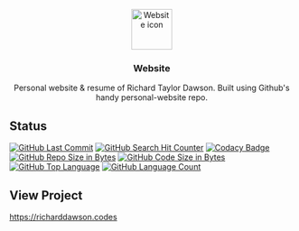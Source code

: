 <p align="center">
  <a href="https://richardtaylordawson.github.io/website/">
    <img src="https://cdn1.iconfinder.com/data/icons/web-design-development-2/100/web-design-1-512.png" alt="Website icon" width=72 height=72>
  </a>

  <h3 align="center">Website</h3>

  <p align="center">
    Personal website & resume of Richard Taylor Dawson. Built using Github's handy personal-website repo.
  </p>
</p>

## Status
[![GitHub Last Commit](https://img.shields.io/github/last-commit/richardtaylordawson/website.svg)](https://github.com/richardtaylordawson/website/commits/master)
[![GitHub Search Hit Counter](https://img.shields.io/github/search/richardtaylordawson/website/goto.svg)](https://github.com/richardtaylordawson/website/)
[![Codacy Badge](https://api.codacy.com/project/badge/Grade/16894f289c6f469ea017cdb06eb5301b)](https://www.codacy.com/app/richardtaylordawson/website?utm_source=github.com&amp;utm_medium=referral&amp;utm_content=richardtaylordawson/website&amp;utm_campaign=Badge_Grade)
[![GitHub Repo Size in Bytes](https://img.shields.io/github/repo-size/richardtaylordawson/website.svg)](https://github.com/richardtaylordawson/website/)
[![GitHub Code Size in Bytes](https://img.shields.io/github/languages/code-size/richardtaylordawson/website.svg)](https://github.com/richardtaylordawson/website/)
[![GitHub Top Language](https://img.shields.io/github/languages/top/richardtaylordawson/website.svg)](https://github.com/richardtaylordawson/website/)
[![GitHub Language Count](https://img.shields.io/github/languages/count/richardtaylordawson/website.svg)](https://github.com/richardtaylordawson/website/)

## View Project
<https://richarddawson.codes>
